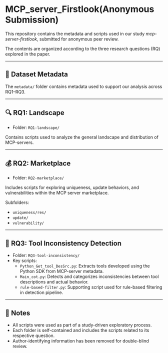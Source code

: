 # MCP_server_Firstlook(Anonymous Submission)

This repository contains the metadata and scripts used in our study *mcp-server-firstlook*, submitted for anonymous peer review.

The contents are organized according to the three research questions (RQ) explored in the paper.

---

## 📁 Dataset Metadata

The `metadata/` folder contains metadata used to support our analysis across RQ1–RQ3.

---

## 🔍 RQ1: Landscape 

- Folder: `RQ1-landscape/`

Contains scripts used to analyze the general landscape and distribution of MCP-servers.

---

## 💰 RQ2: Marketplace 

- Folder: `RQ2-marketplace/`

Includes scripts for exploring uniqueness, update behaviors, and vulnerabilities within the MCP server marketplace.

Subfolders:
- `uniqueness/res/`
- `update/`
- `vulnerability/`

---

## 🧰 RQ3: Tool Inconsistency Detection

- Folder: `RQ3-tool-inconsistency/`
- Key scripts:
  - `Python_Get_tool_DesSrc.py`: Extracts tools developed using the Python SDK from MCP-server metadata.
  - `Main_cot.py`: Detects and categorizes inconsistencies between tool descriptions and actual behavior.
  - `rule-based-filter.py`: Supporting script used for rule-based filtering in detection pipeline.

---

## 📝 Notes

- All scripts were used as part of a study-driven exploratory process.
- Each folder is self-contained and includes the scripts related to its respective question.
- Author-identifying information has been removed for double-blind review.
